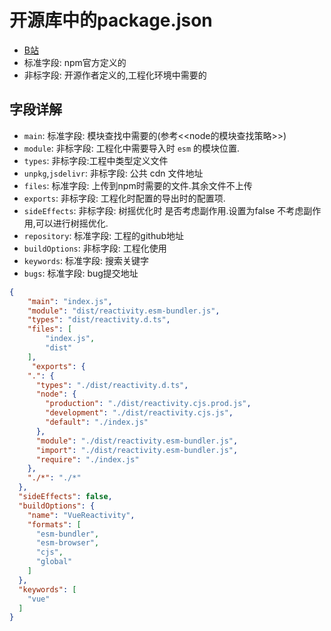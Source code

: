 # 开源库中的package.json
- [B站](https://www.bilibili.com/video/BV1nkhAzgE3E)
- 标准字段: npm官方定义的
- 非标字段: 开源作者定义的,工程化环境中需要的

## 字段详解
- ``main``: 标准字段: 模块查找中需要的(参考<<node的模块查找策略>>)
- ``module``: 非标字段: 工程化中需要导入时 ``esm`` 的模块位置.
- ``types``: 非标字段:工程中类型定义文件
- ``unpkg``,``jsdelivr``: 非标字段: 公共 cdn 文件地址
- ``files``: 标准字段: 上传到npm时需要的文件.其余文件不上传
- ``exports``: 非标字段: 工程化时配置的导出时的配置项.
- ``sideEffects``: 非标字段: 树摇优化时 是否考虑副作用.设置为false 不考虑副作用,可以进行树摇优化.
- ``repository``: 标准字段: 工程的github地址
- ``buildOptions``: 非标字段: 工程化使用
- ``keywords``: 标准字段: 搜索关键字
- ``bugs``: 标准字段: bug提交地址


```json
{
	"main": "index.js",
	"module": "dist/reactivity.esm-bundler.js",
	"types": "dist/reactivity.d.ts",
	"files": [
	    "index.js",
	    "dist"
  	],
  	 "exports": {
    ".": {
      "types": "./dist/reactivity.d.ts",
      "node": {
        "production": "./dist/reactivity.cjs.prod.js",
        "development": "./dist/reactivity.cjs.js",
        "default": "./index.js"
      },
      "module": "./dist/reactivity.esm-bundler.js",
      "import": "./dist/reactivity.esm-bundler.js",
      "require": "./index.js"
    },
    "./*": "./*"
  },
  "sideEffects": false,
  "buildOptions": {
    "name": "VueReactivity",
    "formats": [
      "esm-bundler",
      "esm-browser",
      "cjs",
      "global"
    ]
  },
  "keywords": [
    "vue"
  ]
}
```
